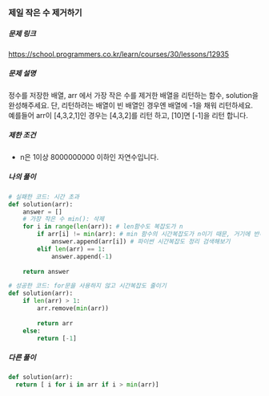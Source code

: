 ### 제일 작은 수 제거하기



##### 문제 링크

https://school.programmers.co.kr/learn/courses/30/lessons/12935


##### 문제 설명

정수를 저장한 배열, arr 에서 가장 작은 수를 제거한 배열을 리턴하는 함수, solution을 완성해주세요. 단, 리턴하려는 배열이 빈 배열인 경우엔 배열에 -1을 채워 리턴하세요. 예를들어 arr이 [4,3,2,1]인 경우는 [4,3,2]를 리턴 하고, [10]면 [-1]을 리턴 합니다.


##### 제한 조건
- n은 1이상 8000000000 이하인 자연수입니다.



##### 나의 풀이

```py
# 실패한 코드: 시간 초과
def solution(arr):
    answer = []
    # 가장 작은 수 min(): 삭제
    for i in range(len(arr)): # len함수도 복잡도가 n
        if arr[i] != min(arr): # min 함수의 시간복잡도가 n이기 때문, 거기에 반복문 = n**2
            answer.append(arr[i]) # 파이썬 시간복잡도 정리 검색해보기
        elif len(arr) == 1:
            answer.append(-1)
            
    return answer

# 성공한 코드: for문을 사용하지 않고 시간복잡도 줄이기
def solution(arr):
    if len(arr) > 1:
        arr.remove(min(arr))
        
        return arr
    else:
        return [-1]
```



##### 다른 풀이

```py
def solution(arr):
  return [ i for i in arr if i > min(arr)]
```
